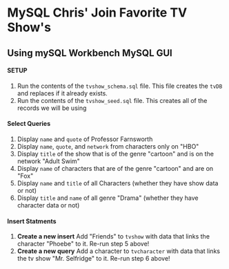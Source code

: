 # MySQL Chris' Join Favorite TV Show's
## **Using mySQL Workbench MySQL GUI**

#### SETUP
1. Run the contents of the `tvshow_schema.sql` file. This file creates the `tvDB` and replaces if it already exists. 
2. Run the contents of the `tvshow_seed.sql` file. This creates all of the records we will be using

#### Select Queries

1. Display `name` and `quote` of Professor Farnsworth
2. Display `name`, `quote`, and `network` from characters only on "HBO"
3. Display `title` of the show that is of the genre "cartoon" and is on the network "Adult Swim"
4. Display `name` of characters that are of the genre "cartoon" and are on "Fox"
5. Display `name` and `title` of all Characters (whether they have show data or not)
6. Display `title` and `name` of all genre "Drama" (whether they have character data or not)

#### Insert Statments
1. **Create a new insert** Add "Friends" to `tvshow` with data that links the character "Phoebe" to it. Re-run step 5 above!
2. **Create a new query** Add a character to `tvcharacter` with data that links the tv show "Mr. Selfridge" to it. Re-run step 6 above!